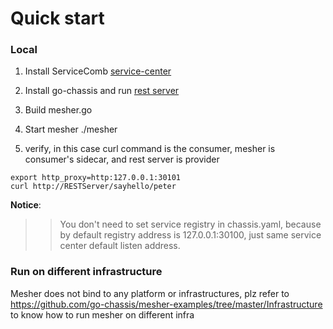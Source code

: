 # Quick start

### Local

1. Install ServiceComb [service-center](https://github.com/ServiceComb/service-center/releases)

2. Install go-chassis and run [rest server](https://github.com/ServiceComb/go-chassis/tree/master/examples/rest/server)

3. Build mesher.go

4. Start mesher ./mesher
 
5. verify, in this case curl command is the consumer, mesher is consumer's sidecar, and rest server is provider

```shell
export http_proxy=http:127.0.0.1:30101
curl http://RESTServer/sayhello/peter
```

**Notice**:
>>You don't need to set service registry in chassis.yaml, because by default registry address is 127.0.0.1:30100, 
just same service center default listen address.
### Run on different infrastructure

Mesher does not bind to any platform or infrastructures, plz refer to 
https://github.com/go-chassis/mesher-examples/tree/master/Infrastructure
to know how to run mesher on different infra
